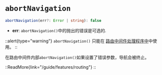 # `abortNavigation`

```ts
abortNavigation(err?: Error | string): false
```

* **err**: `abortNavigation()`中的抛出的错误是可选的.

::alert{type="warning"}
`abortNavigation()` 只能在 [路由中间件处理程序中](/guide/directory-structure/middleware)中使用。
::

在路由中间件内部`abortNavigation()`如果设置了错误参数，导航会被终止。

::ReadMore{link="/guide/features/routing"}
::

